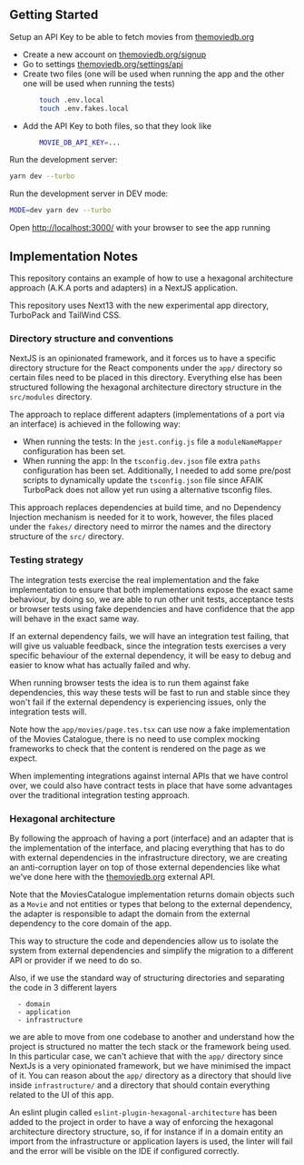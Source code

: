 ## Getting Started

Setup an API Key to be able to fetch movies from [themoviedb.org](https://www.themoviedb.org/)

- Create a new account on [themoviedb.org/signup](https://www.themoviedb.org/signup)
- Go to settings [themoviedb.org/settings/api](https://www.themoviedb.org/settings/api)
- Create two files (one will be used when running the app and the other one will be used when running the tests)
    ```bash
        touch .env.local
        touch .env.fakes.local
    ```
- Add the API Key to both files, so that they look like
    ```bash
        MOVIE_DB_API_KEY=...
    ```

Run the development server:

```bash
yarn dev --turbo
```

Run the development server in DEV mode:

```bash
MODE=dev yarn dev --turbo
```

Open [http://localhost:3000/](http://localhost:3000) with your browser to see the app running

## Implementation Notes

This repository contains an example of how to use a hexagonal architecture approach (A.K.A ports and adapters) in a
NextJS application.

This repository uses Next13 with the new experimental app directory, TurboPack and TailWind CSS.

### Directory structure and conventions

NextJS is an opinionated framework, and it forces us to have a specific directory structure for the React components
under the `app/` directory so certain files need to be placed in this directory. Everything else has been structured
following the hexagonal architecture directory structure in the `src/modules` directory.

The approach to replace different adapters (implementations of a port via an interface) is achieved in the following
way:

- When running the tests: In the `jest.config.js` file a `moduleNameMapper` configuration has been set.
- When running the app: In the `tsconfig.dev.json` file extra `paths` configuration has been set. Additionally, I
  needed to add some pre/post scripts to dynamically update the `tsconfig.json` file since AFAIK TurboPack does not
  allow yet run using a alternative tsconfig files.

This approach replaces dependencies at build time, and no Dependency Injection mechanism is needed for it to work,
however, the files placed under the `fakes/` directory need to mirror the names and the directory structure of
the `src/` directory.

### Testing strategy

The integration tests exercise the real implementation and the fake implementation to ensure that both implementations
expose the exact same behaviour, by doing so, we are able to run other unit tests, acceptance tests or browser tests
using fake dependencies and have confidence that the app will behave in the exact same way.

If an external dependency fails, we will have an integration test failing, that will give us valuable feedback, since
the integration tests exercises a very specific behaviour of the external dependency, it will be easy to debug and
easier to know what has actually failed and why.

When running browser tests the idea is to run them against fake dependencies, this way these tests will be fast to run
and stable since they won't fail if the external dependency is experiencing issues, only the integration tests will.

Note how the `app/movies/page.tes.tsx` can use now a fake implementation of the Movies Catalogue, there is no need to
use complex mocking frameworks to check that the content is rendered on the page as we expect.

When implementing integrations against internal APIs that we have control over, we could also have contract tests in
place that have some advantages over the traditional integration testing approach.

### Hexagonal architecture

By following the approach of having a port (interface) and an adapter that is the implementation of the interface, and
placing everything that has to do with external dependencies in the infrastructure directory, we are creating an
anti-corruption layer on top of those external dependencies like what we've done here with
the [themoviedb.org](https://www.themoviedb.org/) external API.

Note that the MoviesCatalogue implementation returns domain objects such as a `Movie` and not entities or types that
belong to the external dependency, the adapter is responsible to adapt the domain from the external dependency to the
core domain of the app.

This way to structure the code and dependencies allow us to isolate the system from external dependencies and simplify
the migration to a different API or provider if we need to do so.

Also, if we use the standard way of structuring directories and separating the code in 3 different layers

```
  - domain
  - application
  - infrastructure
```

we are able to move from one codebase to another and understand how the project is structured no matter the tech stack
or the framework being used. In this particular case, we can't achieve that with the `app/` directory since NextJs is a
very opinionated framework, but we have minimised the impact of it. You can reason about the `app/` directory as a
directory that should live inside `infrastructure/` and a directory that should contain everything related to the UI of
this app.

An eslint plugin called `eslint-plugin-hexagonal-architecture` has been added to the project in order to have a way of
enforcing the hexagonal architecture directory structure, so, if for instance if in a domain entity an import from the
infrastructure or application layers is used, the linter will fail and the error will be visible on the IDE if
configured correctly.